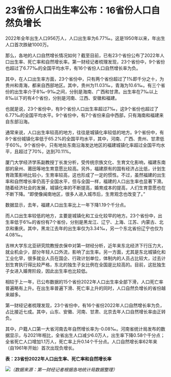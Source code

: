 # 23省份人口出生率公布：16省份人口自然负增长

2022年全年出生人口956万人，人口出生率为6.77‰。这是1950年以来，年出生人口首次跌破1000万。

那么，各地的人口自然增长情况如何？截至目前，已有23个省份公布了2022年人口出生率、死亡率和自然增长率。第一财经记者梳理发现，23个省份中，9个省份也超过了6.77‰的全国平均水平，有16个省份人口自然增长率为负。

其中，在人口出生率方面，23个省份中，只有两个省份超过了1%即千分之十，为贵州和青海，都来自西部地区。其中，贵州为11.03‰，青海为10.6‰。有三个省份的出生率介于8‰-9‰之间，分别是海南、广西和甘肃。出生率在7‰以上8‰以下的有4个省份，分别是河南、江西、安徽和福建。

也就是说，23个省份中，有9个省份人口出生率超过7‰，这9个省份也超过了6.77‰的全国平均水平。9个省份中，有7个省份来自中西部，只有海南和福建来自东部沿海。

通常来说，人口出生率较高的地方，往往是城镇化率较低的地方。9个省份中，有8个省份城镇化率低于65.2%的全国平均水平，其中，河南、广西、贵州、甘肃低于60%。9个省份中，只有地处东南沿海发达地区的福建城镇化率超过全国平均水平，且超过了70%，达到70.11%。

厦门大学经济学系副教授丁长发分析，受传统宗族文化、生育文化影响，福建东南部的泉州、莆田等地生育意愿比较高。另外，福建原有的国有经济占比低，计划生育政策影响比较小，生育率较高，这也形成了一定的惯性。不过，虽然福建的出生率和自然增长率仍高于全国水平，但与全国一样，福建的人口出生率也显著下滑。随着经济社会的发展，城镇化率的不断提高，婚育成本的提高，人们生育意愿也在不断下降。“即使像闽南地区，很多人进入城市后，生育观念也改变了。”

数据显示，去年，福建人口出生率比上一年下降1.19个千分点。

而人口出生率较低的地方，主要是城镇化和工业化较早的地方。23个省份中，出生率低于6‰的省份有7个省份，分别是黑龙江、辽宁、上海、江苏、内蒙古、北京和重庆。其中，黑龙江去年的出生率仅为3.34‰，另一个东北省份辽宁也仅为4.08‰。

吉林大学东北亚研究院教授衣保中对第一财经分析，近年来东北经济下行压力大，就业机会少，部分年轻人口外流，影响了出生率。另一方面，尤其是东北城镇化和工业化早，很多就业人员在国企、行政计划单位，体制内的人员占比较大，过去计划生育执行得比较严格，东北的独生子女比例在全国是比较高的。目前，这批独生子女进入婚育阶段，因此出生率也比较低。

相较于上一年，已公布数据的15个省份2022年人口出生率全部下滑，人口死亡率普遍略有上升。在出生率普遍下滑、死亡率上升的同时，人口自然负增长的省份越来越多。

第一财经记者梳理发现，23个省份中，有16个省份2022年人口自然增长率为负，占比接近七成。其中，山东、安徽、河南、甘肃、北京去年人口自然增长率由正转负。

其中，户籍人口第一大省河南去年自然增长率为-0.08‰。河南省统计局发布的数据显示，与2021年相比，全省出生人口减少6.0万人，出生率下降0.58个千分点；全省死亡人口增加1.1万人，死亡率上升0.14个千分点。人口自然增长率62年来（自1961年开始）首次出现负增长。

**表：23省份2022年人口出生率、死亡率和自然增长率**

![](https://inews.gtimg.com/news_bt/Om3_B89wvhfqxxX_7pByxrjORVI4GA7ElQ0trGhb0a6rwAA/1000)_（数据来源：第一财经记者根据各地统计局数据整理）_

